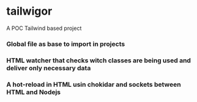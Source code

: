 # tailwigor
A POC Tailwind based project

### Global file as base to import in projects
### HTML watcher that checks witch classes are being used and deliver only necessary data
### A hot-reload in HTML usin chokidar and sockets between HTML and Nodejs
